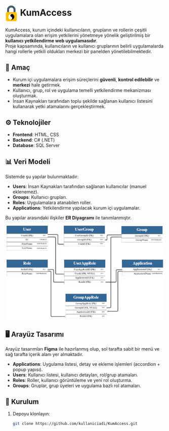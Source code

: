 # <img src="kumaccess_icon.png" alt="KumAccess Logo" width="40" style="vertical-align:middle;"/> KumAccess

KumAccess, kurum içindeki kullanıcıların, grupların ve rollerin çeşitli uygulamalara olan erişim yetkilerini yönetmeye yönelik geliştirilmiş bir **kullanıcı yetkilendirme web uygulamasıdır**.  
Proje kapsamında, kullanıcıların ve kullanıcı gruplarının belirli uygulamalarda hangi rollerle yetkili oldukları merkezi bir panelden yönetilebilmektedir.  

## 🎯 Amaç
- Kurum içi uygulamalara erişim süreçlerini **güvenli**, **kontrol edilebilir** ve **merkezi** hale getirmek.  
- Kullanıcı, grup, rol ve uygulama temelli yetkilendirme mekanizması oluşturmak.  
- İnsan Kaynakları tarafından toplu şekilde sağlanan kullanıcı listesini kullanarak yetki atamalarını gerçekleştirmek.  

## ⚙️ Teknolojiler
- **Frontend**: HTML, CSS  
- **Backend**: C# (.NET)  
- **Database**: SQL Server  

## 📊 Veri Modeli
Sistemde şu yapılar bulunmaktadır:
- **Users**: İnsan Kaynakları tarafından sağlanan kullanıcılar (manuel eklenemez).  
- **Groups**: Kullanıcı grupları.  
- **Roles**: Uygulamalara atanabilen roller.  
- **Applications**: Yetkilendirme yapılacak kurum içi uygulamalar.  

Bu yapılar arasındaki ilişkiler **ER Diyagramı** ile tanımlanmıştır.  

![ER Diyagramı](ER_diyagrami.png)

## 🖥️ Arayüz Tasarımı
Arayüz tasarımları **Figma** ile hazırlanmış olup, sol tarafta sabit bir menü ve sağ tarafta içerik alanı yer almaktadır.  

- **Applications**: Uygulama listesi, detay ve ekleme işlemleri (accordion + popup yapısı).  
- **Users**: Kullanıcı listesi, kullanıcı detayları, rol/grup atamaları.  
- **Roles**: Roller, kullanıcı görüntüleme ve yeni rol oluşturma.  
- **Groups**: Gruplar, grup üyeleri ve uygulama bazlı rol atamaları.  

## 🚀 Kurulum
1. Depoyu klonlayın:  
   ```bash
   git clone https://github.com/kullaniciadi/KumAccess.git
